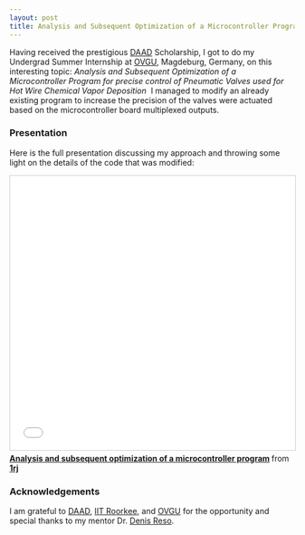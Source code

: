 ```yaml
---
layout: post
title: Analysis and Subsequent Optimization of a Microcontroller Program
---
```


Having received the prestigious [DAAD](https://www.daad.de/en/) Scholarship, I got to do
my Undergrad Summer Internship at [OVGU](https://www.uni-magdeburg.de/en/), Magdeburg, 
Germany,
on this interesting topic: *Analysis and Subsequent Optimization of a Microcontroller Program for precise control of Pneumatic Valves used for Hot Wire Chemical Vapor Deposition *
I managed to modify an already existing program to increase the precision of the valves
were actuated based on the microcontroller board multiplexed outputs.


### Presentation

Here is the full presentation discussing my approach and throwing some light on the details
of the code that was modified:


<iframe src="//www.slideshare.net/slideshow/embed_code/key/4eQnaueyott3mJ" width="595" height="485" frameborder="0" marginwidth="0" marginheight="0" scrolling="no" style="border:1px solid #CCC; border-width:1px; margin-bottom:5px; max-width: 100%;" allowfullscreen> </iframe> <div style="margin-bottom:5px"> <strong> <a href="//www.slideshare.net/1rj/analysis-and-subsequent-optimization-of-a-microcontroller-program" title="Analysis and subsequent optimization of a microcontroller program" target="_blank">Analysis and subsequent optimization of a microcontroller program</a> </strong> from <strong><a href="https://www.slideshare.net/1rj" target="_blank">1rj</a></strong> </div>



### Acknowledgements

I am grateful to [DAAD](https://www.daad.de/en/), [IIT Roorkee](https://www.iitr.ac.in/),
and [OVGU](https://www.uni-magdeburg.de/en/)
for the opportunity and special thanks
to my mentor Dr. [Denis Reso](https://www.researchgate.net/profile/Denis_Reso).
